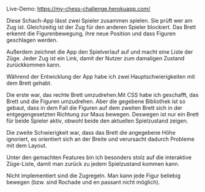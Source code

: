 Live-Demo: https://my-chess-challenge.herokuapp.com/

Diese Schach-App lässt zwei Spieler zusammen spielen. Sie prüft wer am Zug ist. Gleichzeitig ist der Zug für den anderen Spieler blockiert. Das Brett erkennt die Figurenbewegung, ihre neue Position und dass Figuren geschlagen werden.

Außerdem zeichnet die App den Spielverlauf auf und macht eine Liste der Züge. Jeder Zug ist ein Link, damit der Nutzer zum damaligen Zustand zurückkommen kann.

Während der Entwicklung der App habe ich zwei Hauptschwierigkeiten mit dem Brett gehabt.

Die erste war, das rechte Brett umzudrehen.Mit CSS habe ich geschafft, das Brett und die Figuren umzudrehen. Aber die gegebene Bibliothek ist so gebaut, dass in dem Fall die Figuren auf dem zweiten Brett sich in der entgegengesetzten Richtung zur Maus bewegen. Deswegen ist nur ein Brett für beide Spieler aktiv, obwohl beide den aktuellen Spielzustand zeigen.

Die zweite Schwierigkeit war, dass das Brett die angegebene Höhe ignoriert, es orientiert sich an der Breite und verursacht dadurch Probleme mit dem Layout.

Unter den gemachten Features bin ich besonders stolz auf die interaktive Züge-Liste, damit man zurück zu jedem Spielzustand kommen kann.

Nicht implementiert sind die Zugregeln. Man kann jede Figur beliebig bewegen (bzw. sind Rochade und en passant nicht möglich).

